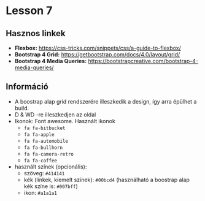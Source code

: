 # Lesson 7

## Hasznos linkek

- **Flexbox:** https://css-tricks.com/snippets/css/a-guide-to-flexbox/
- **Bootstrap 4 Grid:** https://getbootstrap.com/docs/4.0/layout/grid/
- **Bootstrap 4 Media Queries:** https://bootstrapcreative.com/bootstrap-4-media-queries/

## Információ

- A boostrap alap grid rendszerére illeszkedik a design, így arra épülhet a build.
- D & WD -re illeszkedjen az oldal
- Ikonok: Font awesome. Használt ikonok
  - `fa fa-bitbucket`
  - `fa fa-apple `
  - `fa fa-automobile `
  - `fa fa-bullhorn `
  - `fa fa-camera-retro`
  - `fa fa-coffee `
- használt színek (opcionális):
  - szöveg: `#414141`
  - kék (linkek, kiemelt színek): `#00bcd4` (használható a boostrap alap kék színe is: `#007bff`)
  - ikon: `#a1a1a1`
